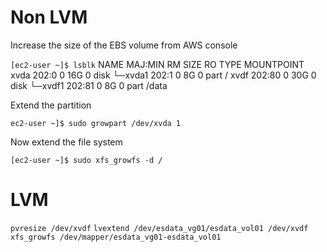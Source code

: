# Non LVM
Increase the size of the EBS volume from AWS console

`[ec2-user ~]$ lsblk`
NAME MAJ:MIN RM SIZE RO TYPE MOUNTPOINT
xvda 202:0 0 16G 0 disk
└─xvda1 202:1 0 8G 0 part /
xvdf 202:80 0 30G 0 disk
└─xvdf1 202:81 0 8G 0 part /data

Extend the partition

`ec2-user ~]$ sudo growpart /dev/xvda 1`

Now extend the file system

`[ec2-user ~]$ sudo xfs_growfs -d /`


# LVM

`pvresize /dev/xvdf`
`lvextend /dev/esdata_vg01/esdata_vol01 /dev/xvdf`
`xfs_growfs /dev/mapper/esdata_vg01-esdata_vol01`
